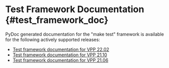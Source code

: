 Test Framework Documentation    {#test_framework_doc}
============================

PyDoc generated documentation for the "make test" framework is available for
the following actively supported releases:

- [Test framework documentation for VPP 22.02](https://docs.fd.io/vpp/22.02/vpp_make_test/html)
- [Test framework documentation for VPP 21.10](https://docs.fd.io/vpp/21.10/vpp_make_test/html)
- [Test framework documentation for VPP 21.06](https://docs.fd.io/vpp/21.06/vpp_make_test/html)
